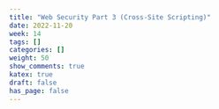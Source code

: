 ```yaml
---
title: "Web Security Part 3 (Cross-Site Scripting)"
date: 2022-11-20
week: 14
tags: []
categories: []
weight: 50
show_comments: true
katex: true
draft: false
has_page: false
---
```


<!--more-->
